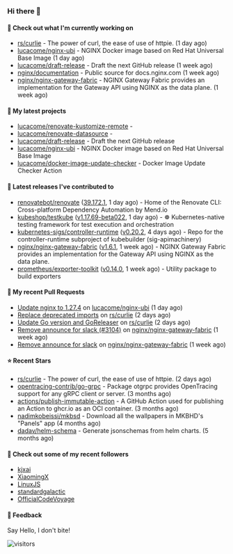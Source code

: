 ### Hi there 👋

#### 👷 Check out what I'm currently working on

- [rs/curlie](https://github.com/rs/curlie) - The power of curl, the ease of use of httpie. (1 day ago)
- [lucacome/nginx-ubi](https://github.com/lucacome/nginx-ubi) - NGINX Docker image based on Red Hat Universal Base Image (1 day ago)
- [lucacome/draft-release](https://github.com/lucacome/draft-release) - Draft the next GitHub release (1 week ago)
- [nginx/documentation](https://github.com/nginx/documentation) - Public source for docs.nginx.com (1 week ago)
- [nginx/nginx-gateway-fabric](https://github.com/nginx/nginx-gateway-fabric) - NGINX Gateway Fabric provides an implementation for the Gateway API using NGINX as the data plane. (1 week ago)

#### 🌱 My latest projects

- [lucacome/renovate-kustomize-remote](https://github.com/lucacome/renovate-kustomize-remote) - 
- [lucacome/renovate-datasource](https://github.com/lucacome/renovate-datasource) - 
- [lucacome/draft-release](https://github.com/lucacome/draft-release) - Draft the next GitHub release
- [lucacome/nginx-ubi](https://github.com/lucacome/nginx-ubi) - NGINX Docker image based on Red Hat Universal Base Image
- [lucacome/docker-image-update-checker](https://github.com/lucacome/docker-image-update-checker) - Docker Image Update Checker Action

#### 🔭 Latest releases I've contributed to

- [renovatebot/renovate](https://github.com/renovatebot/renovate) ([39.172.1](https://github.com/renovatebot/renovate/releases/tag/39.172.1), 1 day ago) - Home of the Renovate CLI: Cross-platform Dependency Automation by Mend.io
- [kubeshop/testkube](https://github.com/kubeshop/testkube) ([v1.17.69-beta022](https://github.com/kubeshop/testkube/releases/tag/v1.17.69-beta022), 1 day ago) - ☸️ Kubernetes-native testing framework for test execution and orchestration
- [kubernetes-sigs/controller-runtime](https://github.com/kubernetes-sigs/controller-runtime) ([v0.20.2](https://github.com/kubernetes-sigs/controller-runtime/releases/tag/v0.20.2), 4 days ago) - Repo for the controller-runtime subproject of kubebuilder (sig-apimachinery)
- [nginx/nginx-gateway-fabric](https://github.com/nginx/nginx-gateway-fabric) ([v1.6.1](https://github.com/nginx/nginx-gateway-fabric/releases/tag/v1.6.1), 1 week ago) - NGINX Gateway Fabric provides an implementation for the Gateway API using NGINX as the data plane.
- [prometheus/exporter-toolkit](https://github.com/prometheus/exporter-toolkit) ([v0.14.0](https://github.com/prometheus/exporter-toolkit/releases/tag/v0.14.0), 1 week ago) - Utility package to build exporters

#### 🔨 My recent Pull Requests

- [Update nginx to 1.27.4](https://github.com/lucacome/nginx-ubi/pull/205) on [lucacome/nginx-ubi](https://github.com/lucacome/nginx-ubi) (1 day ago)
- [Replace deprecated imports](https://github.com/rs/curlie/pull/86) on [rs/curlie](https://github.com/rs/curlie) (2 days ago)
- [Update Go version and GoReleaser](https://github.com/rs/curlie/pull/85) on [rs/curlie](https://github.com/rs/curlie) (2 days ago)
- [Remove announce for slack (#3104)](https://github.com/nginx/nginx-gateway-fabric/pull/3105) on [nginx/nginx-gateway-fabric](https://github.com/nginx/nginx-gateway-fabric) (1 week ago)
- [Remove announce for slack](https://github.com/nginx/nginx-gateway-fabric/pull/3104) on [nginx/nginx-gateway-fabric](https://github.com/nginx/nginx-gateway-fabric) (1 week ago)

#### ⭐ Recent Stars

- [rs/curlie](https://github.com/rs/curlie) - The power of curl, the ease of use of httpie. (2 days ago)
- [opentracing-contrib/go-grpc](https://github.com/opentracing-contrib/go-grpc) - Package otgrpc provides OpenTracing support for any gRPC client or server. (3 months ago)
- [actions/publish-immutable-action](https://github.com/actions/publish-immutable-action) - A GitHub Action used for publishing an Action to ghcr.io as an OCI container.  (3 months ago)
- [nadimkobeissi/mkbsd](https://github.com/nadimkobeissi/mkbsd) - Download all the wallpapers in MKBHD&#39;s &#34;Panels&#34; app (4 months ago)
- [dadav/helm-schema](https://github.com/dadav/helm-schema) - Generate jsonschemas from helm charts. (5 months ago)

#### 👯 Check out some of my recent followers

- [kjxai](https://github.com/kjxai)
- [XiaomingX](https://github.com/XiaomingX)
- [LinuxJS](https://github.com/LinuxJS)
- [standardgalactic](https://github.com/standardgalactic)
- [OfficialCodeVoyage](https://github.com/OfficialCodeVoyage)

#### 💬 Feedback

Say Hello, I don't bite!

![visitors](https://visitor-badge.laobi.icu/badge?page_id=lucacome.visitor-badge)
#
